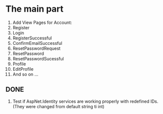 # The main part
1. Add View Pages for Account:
  1. Register
  2. Login
  3. RegisterSuccessful
  4. ConfirmEmailSuccessful
  5. ResetPasswordRequest
  6. ResetPassword
  7. ResetPasswordSucessful
  8. Profile
  9. EditProfile
  10. And so on ...
## DONE
1. Test if AspNet.Identity services are working properly with redefined IDs. (They were changed from default string ti int)
